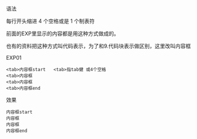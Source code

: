 语法<BR>
  
  每行开头缩进 4 个空格或是 1 个制表符
  
  前面的EXP里显示的内容都是用这种方式做成的。
  
  也有的资料把这种方式叫代码表示，为了和9.代码块表示做区别，这里改叫内容框
  
EXP01

    <tab>内容框start   <tab>指tab健 或4个空格
    <tab>内容框
    <tab>内容框
    <tab>内容框end
 
 效果

    内容框start
    内容框
    内容框
    内容框end
 
 
